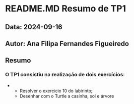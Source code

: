 # README.MD Resumo de TP1
## Data: 2024-09-16
## Autor: Ana Filipa Fernandes Figueiredo
## Resumo
### O TP1 consistiu na realização de dois exercícios:
* - Resolver o exercício 10 do labirinto;
  - Desenhar com o Turtle a casinha, sol e árvore